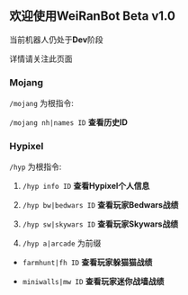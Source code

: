 ## 欢迎使用WeiRanBot Beta v1.0

当前机器人仍处于**Dev**阶段

详情请关注此页面

### Mojang

`/mojang` 为根指令:

`/mojang nh|names ID` **查看历史ID**

### Hypixel

`/hyp` 为根指令:

1. `/hyp info ID` **查看Hypixel个人信息**

2. `/hyp bw|bedwars ID` **查看玩家Bedwars战绩**

3. `/hyp sw|skywars ID` **查看玩家Skywars战绩**

4. `/hyp a|arcade` 为前缀

  * `farmhunt|fh ID` **查看玩家躲猫猫战绩**

  * `miniwalls|mw ID` **查看玩家迷你战墙战绩**
